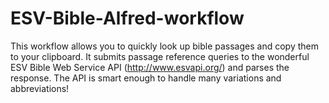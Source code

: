 # ESV-Bible-Alfred-workflow
This workflow allows you to quickly look up bible passages and copy them to your clipboard. It submits passage reference queries to the wonderful ESV Bible Web Service API (http://www.esvapi.org/) and parses the response. The API is smart enough to handle many variations and abbreviations!
